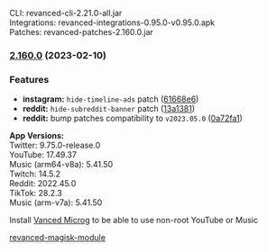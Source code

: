 CLI: revanced-cli-2.21.0-all.jar  
Integrations: revanced-integrations-0.95.0-v0.95.0.apk  
Patches: revanced-patches-2.160.0.jar  

### [2.160.0](https://github.com/revanced/revanced-patches/compare/v2.159.0...v2.160.0) (2023-02-10)
### Features
* **instagram:** `hide-timeline-ads` patch ([61668e6](https://github.com/revanced/revanced-patches/commit/61668e67083b74a08f8015308f4afe548e16a9ad))
* **reddit:** `hide-subreddit-banner` patch ([13a1381](https://github.com/revanced/revanced-patches/commit/13a138122875b30e82df68a680e413f6ad7ba382))
* **reddit:** bump patches compatibility to `v2023.05.0` ([0a72fa1](https://github.com/revanced/revanced-patches/commit/0a72fa10bf009192157e04e0788daf5462324a0e))

  
**App Versions:**  
Twitter: 9.75.0-release.0  
YouTube: 17.49.37  
Music (arm64-v8a): 5.41.50  
Twitch: 14.5.2  
Reddit: 2022.45.0  
TikTok: 28.2.3  
Music (arm-v7a): 5.41.50  

Install [Vanced Microg](https://github.com/TeamVanced/VancedMicroG/releases) to be able to use non-root YouTube or Music  

[revanced-magisk-module](https://github.com/j-hc/revanced-magisk-module)  
